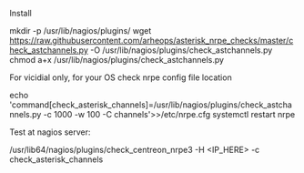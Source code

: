 Install

 mkdir -p /usr/lib/nagios/plugins/
 wget https://raw.githubusercontent.com/arheops/asterisk_nrpe_checks/master/check_astchannels.py -O /usr/lib/nagios/plugins/check_astchannels.py
 chmod a+x /usr/lib/nagios/plugins/check_astchannels.py
 
 For vicidial only, for your OS check nrpe config file location
 
 echo 'command[check_asterisk_channels]=/usr/lib/nagios/plugins/check_astchannels.py -c 1000 -w 100 -C channels'>>/etc/nrpe.cfg
 systemctl restart nrpe

 Test at nagios server:

 /usr/lib64/nagios/plugins/check_centreon_nrpe3 -H <IP_HERE> -c check_asterisk_channels
